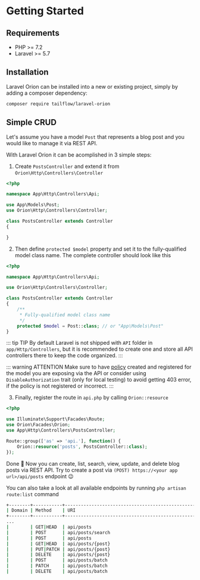 # Getting Started

## Requirements

- PHP >= 7.2
- Laravel >= 5.7

## Installation

Laravel Orion can be installed into a new or existing project, simply by adding a composer dependency:

```bash
composer require tailflow/laravel-orion
```

## Simple CRUD

Let's assume you have a model `Post` that represents a blog post and you would like to manage it via REST API.

With Laravel Orion it can be acomplished in 3 simple steps:

1. Create `PostsController` and extend it from `Orion\Http\Controllers\Controller`

```php
<?php

namespace App\Http\Controllers\Api;

use App\Models\Post;
use Orion\Http\Controllers\Controller;

class PostsController extends Controller
{

}
```

2. Then define `protected $model` property and set it to the fully-qualified model class name. The complete controller should look like this

```php
<?php

namespace App\Http\Controllers\Api;

use Orion\Http\Controllers\Controller;

class PostsController extends Controller
{
    /**
     * Fully-qualified model class name
     */
    protected $model = Post::class; // or "App\Models\Post"
}
```

::: tip TIP
By default Laravel is not shipped with `API` folder in `app/Http/Controllers`, but it is recommended to create one and store all API controllers there to keep the code organized.
:::

::: warning ATTENTION
Make sure to have [policy](https://laravel.com/docs/master/authorization#creating-policies) created and registered for the model you are exposing via the API or consider using `DisableAuthorization` trait (only for local testing) to avoid getting 403 error, if the policy is not registered or incorrect.
:::

3. Finally, register the route in `api.php` by calling `Orion::resource`

```php
<?php

use Illuminate\Support\Facades\Route;
use Orion\Facades\Orion;
use App\Http\Controllers\PostsController;

Route::group(['as' => 'api.'], function() {
    Orion::resource('posts', PostsController::class);
});

```

Done :tada: Now you can create, list, search, view, update, and delete blog posts via REST API. Try to create a post via `(POST) https://<your app url>/api/posts` endpoint :wink:

You can also take a look at all available endpoints by running `php artisan route:list` command

```bash
+--------+-----------+-------------------------------------------------+----------------------------------------+---------------------------------------------------------------------------+-------------------------------------------------+
| Domain | Method    | URI                                             | Name                                   | Action                                                                    | Middleware                                      |
+--------+-----------+-------------------------------------------------+----------------------------------------+---------------------------------------------------------------------------+-------------------------------------------------+
...
|        | GET|HEAD  | api/posts                                       | api.posts.index                        | App\Http\Controllers\Api\PostsController@index                            | api                                             |
|        | POST      | api/posts/search                                | api.posts.search                       | App\Http\Controllers\Api\PostsController@index                            | api                                             |
|        | POST      | api/posts                                       | api.posts.store                        | App\Http\Controllers\Api\PostsController@store                            | api                                             |
|        | GET|HEAD  | api/posts/{post}                                | api.posts.show                         | App\Http\Controllers\Api\PostsController@show                             | api                                             |  
|        | PUT|PATCH | api/posts/{post}                                | api.posts.update                       | App\Http\Controllers\Api\PostsController@update                           | api                                             |
|        | DELETE    | api/posts/{post}                                | api.posts.destroy                      | App\Http\Controllers\Api\PostsController@destroy                          | api                                             |
|        | POST      | api/posts/batch                                 | api.posts.batchStore                   | App\Http\Controllers\Api\PostsController@batchStore                       | api                                             |
|        | PATCH     | api/posts/batch                                 | api.posts.batchUpdate                  | App\Http\Controllers\Api\PostsController@batchUpdate                      | api                                             |
|        | DELETE    | api/posts/batch                                 | api.posts.batchDestroy                 | App\Http\Controllers\Api\PostsController@batchDestroy                     | api                                             |
```
